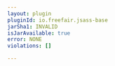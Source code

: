 ```yaml
---
layout: plugin
pluginId: io.freefair.jsass-base
jarSha1: INVALID
isJarAvailable: true
error: NONE
violations: []

---
```

